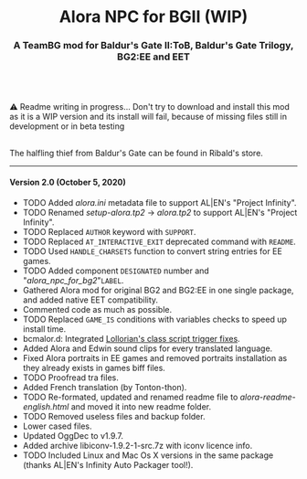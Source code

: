<div align="center"><h1>Alora NPC for BGII (WIP)</h1>

<h3>A TeamBG mod for Baldur's Gate II:ToB, Baldur's Gate Trilogy, BG2:EE and EET<h3>

</div><br />

## 

:warning: Readme writing in progress... Don't try to download and install this mod as it is a WIP version and its install will fail, because of missing files still in development or in beta testing

## 

The halfling thief from Baldur's Gate can be found in Ribald's store.

<hr>


#### Version 2.0 (October 5, 2020)

- TODO Added *alora.ini* metadata file to support AL|EN's "Project Infinity".
- TODO Renamed *setup-alora.tp2* -> *alora.tp2* to support AL|EN's "Project Infinity".
- TODO Replaced `AUTHOR` keyword with `SUPPORT`.
- TODO Replaced `AT_INTERACTIVE_EXIT` deprecated command with `README`.
- TODO Used `HANDLE_CHARSETS` function to convert string entries for EE games.
- TODO Added component `DESIGNATED` number and "*alora_npc_for_bg2*"`LABEL`.
- Gathered Alora mod for original BG2 and BG2:EE in one single package, and added native EET compatibility.
- Commented code as much as possible.
- TODO Replaced `GAME_IS` conditions with variables checks to speed up install time.
- bcmalor.d: Integrated <a href="http://www.shsforums.net/topic/42220-fixes-for-the-big-fixpack/page-49#entry561215">Lollorian's class script trigger fixes</a>.
- Added Alora and Edwin sound clips for every translated language.
- Fixed Alora portraits in EE games and removed portraits installation as they already exists in games biff files.
- TODO Proofread tra files.
- Added French translation (by Tonton-thon).
- TODO Re-formated, updated and renamed readme file to *alora-readme-english.html* and moved it into new readme folder.
- TODO Removed useless files and backup folder.
- Lower cased files.
- Updated OggDec to v1.9.7.
- Added archive libiconv-1.9.2-1-src.7z with iconv licence info.
- TODO Included Linux and Mac Os X versions in the same package (thanks AL|EN's Infinity Auto Packager tool!).
